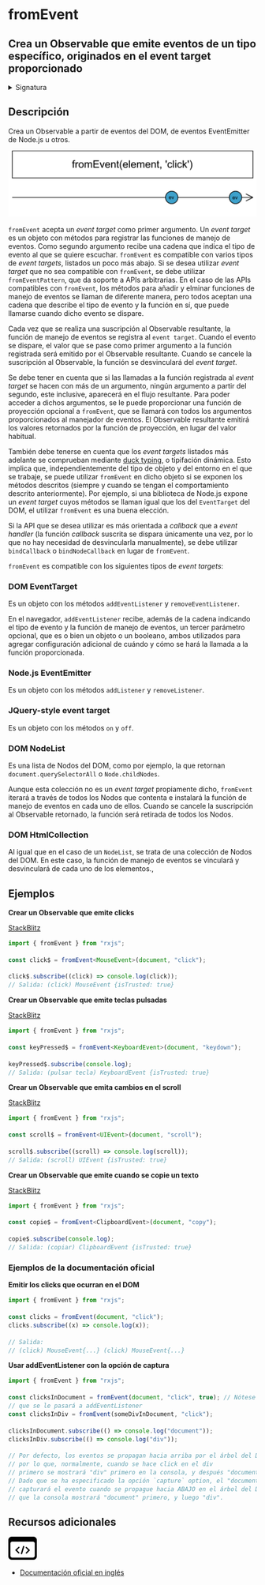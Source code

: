 # fromEvent

<h2 class="subtitle"> Crea un Observable que emite eventos de un tipo específico, originados en el event target proporcionado
</h2>

<details>
<summary>Signatura</summary>

### Firma

`fromEvent<T>(target: FromEventTarget<T>, eventName: string, options?: EventListenerOptions | ((...args: any[]) => T), resultSelector?: (...args: any[]) => T): Observable<T>`

### Parámetros

<table>
<tr><td>target</td><td>El <code>EventTarget</code> del DOM, el <code>EventEmitter</code> de Node.js, el <code>NodeList</code> o <code>HTMLCollection</code> al que adjuntar el manejador de eventos.</td></tr>
<tr><td>eventName</td><td>El nombre del evento que se desea escuchar, emitido por el <code>target</code>.</td></tr>
<tr><td>options</td><td>Opcional. El valor por defecto es <code>undefined</code>.
Opciones que proporcionarle al <code>addEventListener</code>.</td></tr>
<tr><td>resultSelector</td><td>Opcional. El valor por defecto es <code>undefined</code>.
Tipo: <code>(...args: any[]) => T</code>.</td></tr>
</table>

### Retorna

`Observable<T>`:

</details>

## Descripción

Crea un Observable a partir de eventos del DOM, de eventos EventEmitter de Node.js u otros.

<img src="assets/images/marble-diagrams/creation/fromEvent.png" alt="Diagrama de canicas del operador fromEvent">

`fromEvent` acepta un _event target_ como primer argumento. Un _event target_ es un objeto con métodos para registrar las funciones de manejo de eventos. Como segundo argumento recibe una cadena que indica el tipo de evento al que se quiere escuchar. `fromEvent` es compatible con varios tipos de _event targets_, listados un poco más abajo. Si se desea utilizar _event target_ que no sea compatible con `fromEvent`, se debe utilizar `fromEventPattern`, que da soporte a APIs arbitrarias. En el caso de las APIs compatibles con `fromEvent`, los métodos para añadir y elminar funciones de manejo de eventos se llaman de diferente manera, pero todos aceptan una cadena que describe el tipo de evento y la función en sí, que puede llamarse cuando dicho evento se dispare.

Cada vez que se realiza una suscripción al Observable resultante, la función de manejo de eventos se registra al `event target`. Cuando el evento se dispare, el valor que se pase como primer argumento a la función registrada será emitido por el Observable resultante. Cuando se cancele la suscripción al Observable, la función se desvinculará del _event target_.

Se debe tener en cuenta que si las llamadas a la función registrada al _event target_ se hacen con más de un argumento, ningún argumento a partir del segundo, este inclusive, aparecerá en el flujo resultante. Para poder acceder a dichos argumentos, se le puede proporcionar una función de proyección opcional a `fromEvent`, que se llamará con todos los argumentos proporcionados al manejador de eventos. El Observable resultante emitirá los valores retornados por la función de proyección, en lugar del valor habitual.

También debe tenerse en cuenta que los _event targets_ listados más adelante se comprueban mediante [duck typing](https://es.wikipedia.org/wiki/Duck_typing), o tipifación dinámica. Esto implica que, independientemente del tipo de objeto y del entorno en el que se trabaje, se puede utilizar `fromEvent` en dicho objeto si se exponen los métodos descritos (siempre y cuando se tengan el comportamiento descrito anteriormente). Por ejemplo, si una biblioteca de Node.js expone un _event target_ cuyos métodos se llaman igual que los del `EventTarget` del DOM, el utilizar `fromEvent` es una buena elección.

Si la API que se desea utilizar es más orientada a _callback_ que a _event handler_ (la función _callback_ suscrita se dispara únicamente una vez, por lo que no hay necesidad de desvincularla manualmente), se debe utilizar `bindCallback` o `bindNodeCallback` en lugar de `fromEvent`.

`fromEvent` es compatible con los siguientes tipos de _event targets_:

### DOM EventTarget

Es un objeto con los métodos `addEventListener` y `removeEventListener`.

En el navegador, `addEventListener` recibe, además de la cadena indicando el tipo de evento y la función de manejo de eventos, un tercer parámetro opcional, que es o bien un objeto o un booleano, ambos utilizados para agregar configuración adicional de cuándo y cómo se hará la llamada a la función proporcionada.

### Node.js EventEmitter

Es un objeto con los métodos `addListener` y `removeListener`.

### JQuery-style event target

Es un objeto con los métodos `on` y `off`.

### DOM NodeList

Es una lista de Nodos del DOM, como por ejemplo, la que retornan `document.querySelectorAll` o `Node.childNodes`.

Aunque esta colección no es un _event target_ propiamente dicho, `fromEvent` iterará a través de todos los Nodos que contenta e instalará la función de manejo de eventos en cada uno de ellos. Cuando se cancele la suscripción al Observable retornado, la función será retirada de todos los Nodos.

### DOM HtmlCollection

Al igual que en el caso de un `NodeList`, se trata de una colección de Nodos del DOM. En este caso, la función de manejo de eventos se vinculará y desvinculará de cada uno de los elementos.,

## Ejemplos

**Crear un Observable que emite clicks**

<a target="_blank" href="https://stackblitz.com/edit/docu-rxjs-fromevent?file=index.ts">StackBlitz</a>

```typescript
import { fromEvent } from "rxjs";

const click$ = fromEvent<MouseEvent>(document, "click");

click$.subscribe((click) => console.log(click));
// Salida: (click) MouseEvent {isTrusted: true}
```

**Crear un Observable que emite teclas pulsadas**

<a target="_blank" href="https://stackblitz.com/edit/docu-rxjs-fromevent-2?file=index.ts">StackBlitz</a>

```typescript
import { fromEvent } from "rxjs";

const keyPressed$ = fromEvent<KeyboardEvent>(document, "keydown");

keyPressed$.subscribe(console.log);
// Salida: (pulsar tecla) KeyboardEvent {isTrusted: true}
```

**Crear un Observable que emita cambios en el scroll**

<a target="_blank" href="https://stackblitz.com/edit/docu-rxjs-fromevent-3?file=index.ts">StackBlitz</a>

```typescript
import { fromEvent } from "rxjs";

const scroll$ = fromEvent<UIEvent>(document, "scroll");

scroll$.subscribe((scroll) => console.log(scroll));
// Salida: (scroll) UIEvent {isTrusted: true}
```

**Crear un Observable que emite cuando se copie un texto**

<a target="_blank" href="https://stackblitz.com/edit/docu-rxjs-fromevent-4?file=index.ts">StackBlitz</a>

```typescript
import { fromEvent } from "rxjs";

const copie$ = fromEvent<ClipboardEvent>(document, "copy");

copie$.subscribe(console.log);
// Salida: (copiar) ClipboardEvent {isTrusted: true}
```

### Ejemplos de la documentación oficial

**Emitir los clicks que ocurran en el DOM**

```javascript
import { fromEvent } from "rxjs";

const clicks = fromEvent(document, "click");
clicks.subscribe((x) => console.log(x));

// Salida:
// (click) MouseEvent{...} (click) MouseEvent{...}
```

**Usar addEventListener con la opción de captura**

```javascript
import { fromEvent } from "rxjs";

const clicksInDocument = fromEvent(document, "click", true); // Nótese el parámetro de configuración opcionalparameter
// que se le pasará a addEventListener
const clicksInDiv = fromEvent(someDivInDocument, "click");

clicksInDocument.subscribe(() => console.log("document"));
clicksInDiv.subscribe(() => console.log("div"));

// Por defecto, los eventos se propagan hacia arriba por el árbol del DOM,
// por lo que, normalmente, cuando se hace click en el div
// primero se mostrará "div" primero en la consola, y después "document".
// Dado que se ha especificado la opción `capture` option, el "document"
// capturará el evento cuando se propague hacia ABAJO en el árbol del DOM, por lo
// que la consola mostrará "document" primero, y luego "div".
```

<div class="additional-section">

## Recursos adicionales

<a target="_blank" href="https://github.com/ReactiveX/rxjs/blob/master/src/internal/observable/fromEvent.ts">
<img src="assets/icons/source-code.png" alt="Source code">
</a>
</div>

- <a target="_blank" href="https://rxjs.dev/api/index/function/fromEvent">Documentación oficial en inglés</a>
